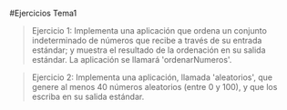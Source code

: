 #Ejercicios Tema1

>Ejercicio 1: Implementa una aplicación que ordena un conjunto indeterminado de números que recibe a través de su entrada estándar; y muestra el resultado de la ordenación en su salida estándar. La aplicación se llamará 'ordenarNumeros'.

>Ejercicio 2: Implementa una aplicación, llamada 'aleatorios', que genere al menos 40 números aleatorios (entre 0 y 100), y que los escriba en su salida estándar.